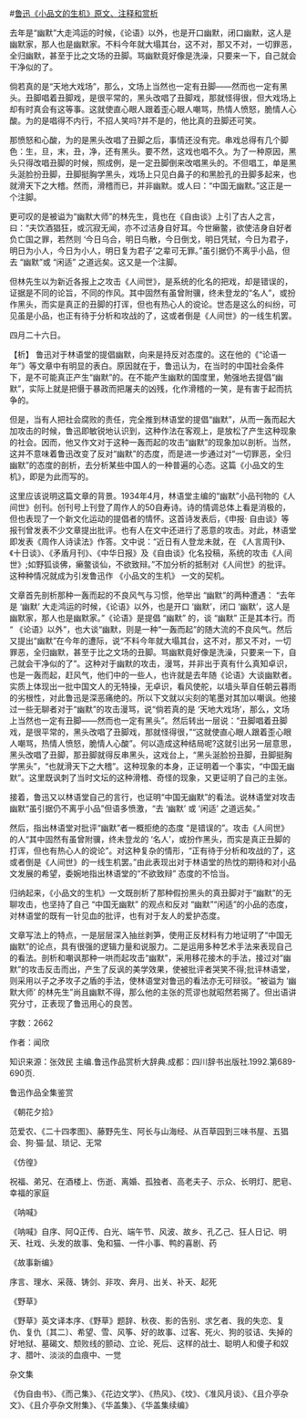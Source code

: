 #[鲁迅《小品文的生机》原文、注释和赏析](https://www.vrrw.net/wx/9720.html)

去年是“幽默”大走鸿运的时候，《论语》以外，也是开口幽默，闭口幽默，这人是幽默家，那人也是幽默家。不料今年就大塌其台，这不对，那又不对，一切罪恶，全归幽默，甚至于比之文场的丑脚。骂幽默竟好像是洗澡，只要来一下，自己就会干净似的了。

倘若真的是“天地大戏场”，那么，文场上当然也一定有丑脚——然而也一定有黑头。丑脚唱着丑脚戏，是很平常的，黑头改唱了丑脚戏，那就怪得很，但大戏场上却有时真会有这等事。这就使直心眼人跟着歪心眼人嘲骂，热情人愤怒，脆情人心酸。为的是唱得不内行，不招人笑吗?并不是的，他比真的丑脚还可笑。

那愤怒和心酸，为的是黑头改唱了丑脚之后，事情还没有完。串戏总得有几个脚色：生，旦，末，丑，净，还有黑头。要不然，这戏也唱不久。为了一种原因，黑头只得改唱丑脚的时候，照成例，是一定丑脚倒来改唱黑头的。不但唱工，单是黑头涎脸扮丑脚，丑脚挺胸学黑头，戏场上只见白鼻子的和黑脸孔的丑脚多起来，也就滑天下之大稽。然而，滑稽而已，并非幽默。或人曰：“中国无幽默。”这正是一个注脚。

更可叹的是被谥为“幽默大师”的林先生，竟也在《自由谈》上引了古人之言，曰：“夫饮酒猖狂，或沉寂无闻，亦不过洁身自好耳。今世癞鳖，欲使洁身自好者负亡国之罪，若然则 ‘今日乌合，明日鸟散，今日倒戈，明日凭轼，今日为君子，明日为小人，今日为小人，明日复为君子’之辈可无罪。”虽引据仍不离乎小品，但去 “幽默”或 “闲适” 之道远矣。这又是一个注脚。

但林先生以为新近各报上之攻击《人间世》，是系统的化名的把戏，却是错误的，证据是不同的论旨，不同的作风。其中固然有虽曾附骥，终未登龙的“名人”，或扮作黑头，而实是真正的丑脚的打诨，但也有热心人的谠论。世态是这么的纠纷，可见虽是小品，也正有待于分析和攻战的了，这或者倒是《人间世》的一线生机罢。

四月二十六日。



【析】 鲁迅对于林语堂的提倡幽默，向来是持反对态度的。这在他的《“论语一年”》等文章中有明显的表白。原因就在于，鲁迅认为，在当时的中国社会条件下，是不可能真正产生“幽默”的。在不能产生幽默的国度里，勉强地去提倡“幽默”，实际上就是把慑于暴政而把屠夫的凶残，化作滑稽的一笑，是有害于起而抗争的。

但是，当有人把社会腐败的责任，完全推到林语堂的提倡“幽默”，从而一轰而起大加攻击的时候，鲁迅即敏锐地认识到，这种作法在客观上，是放松了产生这种现象的社会。因而，他又作文对于这种一轰而起的攻击“幽默”的现象加以剖析。当然，这并不意味着鲁迅改变了反对“幽默”的态度，而是进一步通过对“一切罪恶，全归幽默”的态度的剖析，去分析某些中国人的一种普遍的心态。这篇《小品文的生机》，即是为此而写的。

这里应该说明这篇文章的背景。1934年4月，林语堂主编的“幽默”小品刊物的《人间世》创刊。创刊号上刊登了周作人的50自寿诗。诗的情调总体上看是消极的，但也表现了一个新文化运动的提倡者的情怀。这首诗发表后，《申报· 自由谈》等报刊曾发表不少文章提出批评。也有人在文中还进行了恶意的攻击。对此，林语堂即发表《周作人诗读法》作答。文中说：“近日有人登龙未就，在 《人言周刊》、《十日谈》、《矛盾月刊》、《中华日报》及《自由谈》化名投稿，系统的攻击《人间世》;如野狐谈佛，癞鳖谈仙，不欲致辩。”不加分析的抵制对《人间世》的批评。这种种情况就成为引发鲁迅作 《小品文的生机》 一文的契机。

文章首先剖析那种一轰而起的不良风气与习惯，他举出 “幽默”的两种遭遇： “去年是 ‘幽默’ 大走鸿运的时候，《论语》以外，也是开口 ‘幽默’，闭口 ‘幽默’，这人是幽默家，那人也是幽默家。”《论语》是提倡 “幽默” 的，谈 “幽默” 正是其本行。而 “ 《论语》以外”，也大谈“幽默，则是一种“一轰而起”的随大流的不良风气。然后又提出“幽默”在今年的遭际，说“不料今年就大塌其台，这不对，那又不对，一切罪恶，全归幽默，甚至于比之文场的丑脚。骂幽默竟好像是洗澡，只要来一下，自己就会干净似的了”。这种对于幽默的攻击，漫骂，并非出于真有什么真知卓识，也是一轰而起，赶风气，他们中的一些人，也许就是去年随《论语》大谈幽默者。实质上体现出一批中国文人的无特操，无卓识，看风使舵，以墙头草自任朝云暮雨的劣根性，对此鲁迅是深恶痛绝的。所以下文就以尖刻的笔墨对其加以嘲讽。他接过一些无聊者对于“幽默”的攻击漫骂，说“倘若真的是 ‘天地大戏场’，那么，文场上当然也一定有丑脚——然而也一定有黑头”。然后转出一层说：“丑脚唱着丑脚戏，是很平常的，黑头改唱了丑脚戏，那就怪得很，”“这就使直心眼人跟着歪心眼人嘲骂，热情人愤怒，脆情人心酸”。何以造成这种结局呢?这就引出另一层意思，黑头改唱了丑脚，那丑脚就得反串黑头，这戏台上，“黑头涎脸扮丑脚，丑脚挺胸学黑头”，“也就滑天下之大稽”。这种现象的本身，正证明着一个事实，“中国无幽默”。这里既讽刺了当时文坛的这种滑稽、奇怪的现象，又更证明了自己的主张。

接着，鲁迅又以林语堂自己的言行，也证明“中国无幽默”的看法。说林语堂对攻击幽默“虽引据仍不离乎小品”但语多愤激，“去 ‘幽默’ 或 ‘闲适’ 之道远矣。”

然后，指出林语堂对批评“幽默”者一概拒绝的态度 “是错误的”。攻击《人间世》的人“其中固然有虽曾附骥，终未登龙的 ‘名人’，或扮作黑头，而实是真正丑脚的打诨，但也有热心人的谠论”。对这种复杂的情形，“正有待于分析和攻战的了，这或者倒是《人间世》的一线生机罢。”由此表现出对于林语堂的热忱的期待和对小品文发展的希望，委婉地指出林语堂的“不欲致辩” 态度的不恰当。

归纳起来，《小品文的生机》一文既剖析了那种假扮黑头的真丑脚对于“幽默”的无聊攻击，也坚持了自己 “中国无幽默” 的观点和反对 “幽默”“闲适”的小品的态度，对林语堂的既有一针见血的批评，也有对于友人的爱护态度。

文章写法上的特点，一是层层深入抽丝剥笋，使用正反材料有力地证明了“中国无幽默”的论点，具有很强的逻辑力量和说服力。二是运用多种艺术手法来表现自己的看法。剖析和嘲讽那种一哄而起攻击“幽默”，采用移花接木的手法，接过对“幽默”的攻击反击而出，产生了反讽的美学效果，使被批评者哭笑不得;批评林语堂，则采用以子之矛攻子之盾的手法，使林语堂对鲁迅的看法亦无可辩驳。“被谥为 ‘幽默大师’ 的林先生”尚且幽默不得，那么他的主张的荒谬也就昭然若揭了。但出语讲究分寸，正表现了鲁迅用心的良苦。

字数：2662

作者：闻欣

知识来源：张效民 主编.鲁迅作品赏析大辞典.成都：四川辞书出版社.1992.第689-690页.

鲁迅作品全集鉴赏

《朝花夕拾》

范爱农、《二十四孝图》、藤野先生、阿长与山海经、从百草园到三味书屋、五猖会、狗·猫·鼠、琐记、无常

《仿徨》

祝福、弟兄、在酒楼上、伤逝、离婚、孤独者、高老夫子、示众、长明灯、肥皂、幸福的家庭

《呐喊》

《呐喊》自序、阿Q正传、白光、端午节、风波、故乡、孔乙己、狂人日记、明天、社戏、头发的故事、兔和猫、一件小事、鸭的喜剧、药

《故事新编》

序言、理水、采薇、铸剑、非攻、奔月、出关、补天、起死

《野草》

《野草》英文译本序、《野草》题辞、秋夜、影的告别、求乞者、我的失恋、复仇、复仇〔其二〕、希望、雪、风筝、好的故事、过客、死火、狗的驳诘、失掉的好地狱、墓碣文、颓败线的颤动、立论、死后、这样的战士、聪明人和傻子和奴才、腊叶、淡淡的血痕中、一觉

杂文集

《伪自由书》、《而己集》、《花边文学》、《热风》、《坟》、《准风月谈》、《且介亭杂文》、《且介亭杂文附集》、《华盖集》、《华盖集续编》

